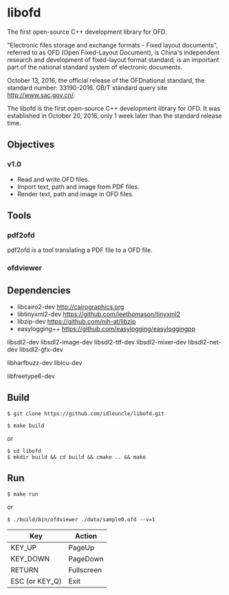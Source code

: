 # libofd
The first open-source C++ development library for OFD.

"Electronic files storage and exchange formats - Fixed layout documents", referred to as OFD (Open Fixed-Layout Document), is China's independent research and development of fixed-layout format standard, is an important part of the national standard system of electronic documents.  

October 13, 2016, the official release of the OFDnational standard, the standard number: 33190-2016. GB/T standard query site http://www.sac.gov.cn/.

The libofd is the first open-source C++ development library for OFD. It was established in October 20, 2016, only 1 week later than the standard release time. 

## Objectives

### v1.0

- Read and write OFD files.
- Import text, path and image from PDF files.
- Render text, path and image in OFD files.

## Tools

### pdf2ofd

pdf2ofd is a tool translating a PDF file to a OFD file.

### ofdviewer


## Dependencies

- libcairo2-dev http://cairographics.org
- libtinyxml2-dev https://github.com/leethomason/tinyxml2  
- libzip-dev https://github.com/nih-at/libzip 
- easylogging++ https://github.com/easylogging/easyloggingpp

libsdl2-dev
libsdl2-image-dev
libsdl2-ttf-dev
libsdl2-mixer-dev
libsdl2-net-dev
libsdl2-gfx-dev

libharfbuzz-dev
libicu-dev

libfreetype6-dev

## Build

```
$ git clone https://github.com/idleuncle/libofd.git
```

```
$ make build
```

or

```
$ cd libofd
$ mkdir build && cd build && cmake .. && make
```

## Run

```
$ make run
```

or

```
$ ./build/bin/ofdviewer ./data/sample0.ofd --v=1
```

| Key            | Action     |
|--------------- |----------- |
| KEY\_UP        | PageUp     |
| KEY\_DOWN      | PageDown   |
| RETURN         | Fullscreen |
| ESC (or KEY_Q) | Exit       |




